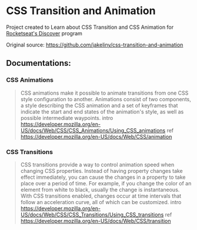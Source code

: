 # CSS Transition and Animation
Project created to Learn about CSS Transition and CSS Animation for [Rocketseat's Discover](https://rocketseat.com.br/discover) program

Original source: https://github.com/jakeliny/css-transition-and-animation

## Documentations:

### CSS Animations ###
> CSS animations make it possible to animate transitions from one CSS style configuration to another. Animations consist of two components, a style describing the CSS animation and a set of keyframes that indicate the start and end states of the animation's style, as well as possible intermediate waypoints.
> intro https://developer.mozilla.org/en-US/docs/Web/CSS/CSS_Animations/Using_CSS_animations
> ref https://developer.mozilla.org/en-US/docs/Web/CSS/animation

### CSS Transitions ###

> CSS transitions provide a way to control animation speed when changing CSS properties. Instead of having property changes take effect immediately, you can cause the changes in a property to take place over a period of time. For example, if you change the color of an element from white to black, usually the change is instantaneous. With CSS transitions enabled, changes occur at time intervals that follow an acceleration curve, all of which can be customized.
> intro https://developer.mozilla.org/en-US/docs/Web/CSS/CSS_Transitions/Using_CSS_transitions
> ref https://developer.mozilla.org/en-US/docs/Web/CSS/transition